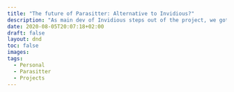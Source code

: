 ```yaml
---
title: "The future of Parasitter: Alternative to Invidious?"
description: "As main dev of Invidious steps out of the project, we got to think of alternatives"
date: 2020-08-05T20:07:18+02:00
draft: false
layout: dnd
toc: false
images:
tags:
  - Personal
  - Parasitter
  - Projects
---
```


